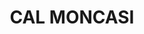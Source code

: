 ---
layout: patrimoni-details
title:  "CAL MONCASI"
alt_title: null
class: "Edifici"
area: null
protection: null
addition_date: null
cat_code: null
cbp_code: "BCIL CH11"
image: "Cal_Moncasi.jpg"
card: null
collections: ["patrimoni-arquitectonic", "bcil-previstos-cbp"]
coordinates:
  - group1:
        - [1.459727843419232, 42.359218292754754]
        - [1.459836148173946, 42.359206396449238]
        - [1.460209075195626, 42.359165632265949]
        - [1.460198272793747, 42.359009023919732]
        - [1.46019691266148, 42.359007128090482]
        - [1.460114498506699, 42.35901853807146]
        - [1.460052371024489, 42.35902855158502]
        - [1.459994762999163, 42.35903779131101]
        - [1.459952962938875, 42.359044739975346]
        - [1.459841178201563, 42.359014866105341]
        - [1.459792869979635, 42.358965817737143]
        - [1.459693120455714, 42.359053557169318]
        - [1.459727843419232, 42.359218292754754]
---